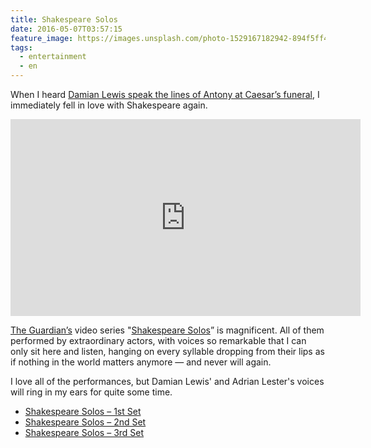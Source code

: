 ```yaml
---
title: Shakespeare Solos
date: 2016-05-07T03:57:15
feature_image: https://images.unsplash.com/photo-1529167182942-894f5ff43f34?ixlib=rb-0.3.5&q=80&fm=jpg&crop=entropy&cs=tinysrgb&w=1080&fit=max&ixid=eyJhcHBfaWQiOjExNzczfQ&s=8ad6fc8531ef4082f223e5dc6de106c6
tags:
  - entertainment
  - en
---
```


When I heard [Damian Lewis speak the lines of Antony at Caesar’s funeral](http://www.theguardian.com/stage/video/2016/may/03/damian-lewis-antony-julius-caesar-friends-romans-countrymen-shakespeare-video), I immediately fell in love with Shakespeare again.

<iframe allowfullscreen="allowfullscreen" frameborder="0" height="315" src="https://embed.theguardian.com/embed/video/stage/video/2016/may/03/damian-lewis-antony-julius-caesar-friends-romans-countrymen-shakespeare-video" width="560"></iframe>

[The Guardian’s](http://www.theguardian.com/) video series "[Shakespeare Solos](http://www.theguardian.com/stage/series/shakespeare-solos)” is magnificent. All of them performed by extraordinary actors, with voices so remarkable that I can only sit here and listen, hanging on every syllable dropping from their lips as if nothing in the world matters anymore — and never will again.

I love all of the performances, but Damian Lewis' and Adrian Lester's voices will ring in my ears for quite some time.

* [Shakespeare Solos – 1st Set](http://www.theguardian.com/stage/2016/feb/01/shakespeare-solos-watch-the-first-six-films)  
* [Shakespeare Solos – 2nd Set](http://www.theguardian.com/stage/2016/feb/29/shakespeare-solos-joanna-lumley-david-threlfall-daniel-mays-films)  
* [Shakespeare Solos – 3rd Set](http://www.theguardian.com/stage/2016/may/03/shakespeare-solos-watch-the-third-set-of-films)
